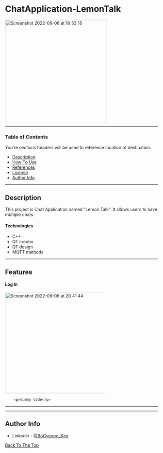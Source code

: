# ChatApplication-LemonTalk

<p>
    <img width="336" alt="Screenshot 2022-06-06 at 18 33 18" src="https://user-images.githubusercontent.com/50590112/172214932-74894279-703a-44bc-b284-188c10f77d50.png">
 </p>

---

### Table of Contents
You're sections headers will be used to reference location of destination.

- [Description](#description)
- [How To Use](#how-to-use)
- [References](#references)
- [License](#license)
- [Author Info](#author-info)

---

## Description
This project is Chat Application named "Lemon Talk". 
It allows users to have multiple chats. 


#### Technologies

- C++
- QT creator
- QT design
- MQTT methods


---

## Features

#### Log In
<p>
    <img width="330" alt="Screenshot 2022-06-06 at 20 41 44" src="https://user-images.githubusercontent.com/50590112/172235646-b01c19dc-4d64-4830-be81-f942b526a4c4.png">
</p>


```html
    <p>dummy code</p>
```


---





---

## Author Info

- Linkedin - [@BoGyeong_Kim](https://www.linkedin.com/in/bogyeong-kim/)

[Back To The Top](#read-me-template)
